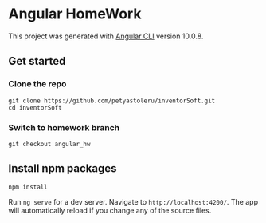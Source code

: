 # Angular HomeWork

This project was generated with [Angular CLI](https://github.com/angular/angular-cli) version 10.0.8.

## Get started

### Clone the repo

```
git clone https://github.com/petyastoleru/inventorSoft.git
cd inventorSoft
```

### Switch to homework branch

```
git checkout angular_hw
```

## Install npm packages

```
npm install
```

Run `ng serve` for a dev server. Navigate to `http://localhost:4200/`. The app will automatically reload if you change any of the source files.
